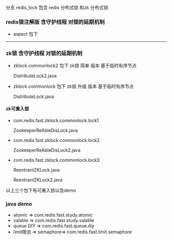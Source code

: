 分支 redis_lock 包含 redis 分布式锁 和zk 分布式锁

### redis锁注解版 含守护线程 对锁的延期机制
- aspect 包下  



---
### zk锁 含守护线程 对锁的延期机制
- zklock.commonlock2 包下 zk锁 简单 版本  基于临时有序节点
  
  DistributeLock2.java
- zklock.commonlock  包下 zk锁 升级 版本  基于临时有序节点

  DistributeLock.java
#### zk可重入锁
- com.redis.fast.zklock.commonlock.lock1 
    
    ZookeeperReAbleDisLock.java
- com.redis.fast.zklock.commonlock.lock2

    ZookeeperReAbleDisLock2.java
- com.redis.fast.zklock.commonlock.lock3

    ReentrantZKLock.java
    
    ReentrantZKLock2.java
 
以上三个包下有可重入锁以及demo 

### java demo
- atomic      =>   com.redis.fast.study.atomic
- valatile     => com.redis.fast.study.valatile
- queue DIY =>  com.redis.fast.queue.diy
- limit限流  => semaphore=>    com.redis.fast.limit.semaphore